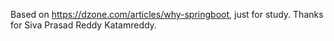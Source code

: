 Based on https://dzone.com/articles/why-springboot, just for study.
Thanks for Siva Prasad Reddy Katamreddy.
